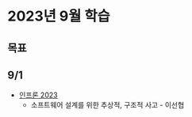 # 2023년 9월 학습

## 목표

## 9/1

- [인프론 2023](https://www.inflearn.com/course/%EC%9D%B8%ED%94%84%EC%BD%982023-%EB%8B%A4%EC%8B%9C%EB%B3%B4%EA%B8%B0/dashboard)
  - 소프트웨어 설계를 위한 추상적, 구조적 사고 - 이선협
